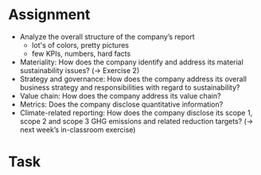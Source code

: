 # Assignment
- Analyze the overall structure of the company’s report
	- lot's of colors, pretty pictures
	- few KPIs, numbers, hard facts
- Materiality: How does the company identify and address its material sustainability issues? (-> Exercise 2)
- Strategy and governance: How does the company address its overall business strategy and responsibilities with regard to sustainability?
- Value chain: How does the company address its value chain?
- Metrics: Does the company disclose quantitative information?
- Climate-related reporting: How does the company disclose its scope 1, scope 2 and scope 3 GHG emissions and related reduction targets? (-> next week’s in-classroom exercise)

# Task